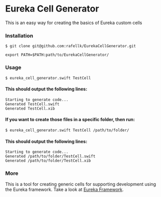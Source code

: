 # Eureka Cell Generator
This is an easy way for creating the basics of Eureka custom cells

### Installation

	$ git clone git@github.com:rafellk/EurekaCellGenerator.git
	
	export PATH=$PATH:path/to/EurekaCellGenerator/

### Usage

	$ eureka_cell_generator.swift TestCell

#### This should output the following lines:
	
	Starting to generate code...
	Generated TestCell.swift
	Generated TestCell.xib

#### If you want to create those files in a specific folder, then run:

	$ eureka_cell_generator.swift TestCell /path/to/folder/
	
#### This should output the following lines:

	Starting to generate code...
	Generated /path/to/folder/TestCell.swift
	Generated /path/to/folder/TestCell.xib
	
### More

This is a tool for creating generic cells for supporting development using the Eureka framework. Take a look at [Eureka Framework](https://github.com/xmartlabs/Eureka).
